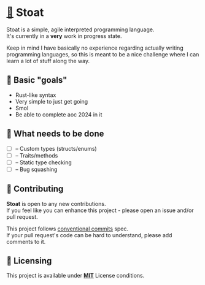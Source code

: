 # [🦦](## "Yes, this is an otter, there's no stoat emoji :(") Stoat

Stoat is a simple, agile interpreted programming language.\
It's currently in a **very** work in progress state.

Keep in mind I have basically no experience regarding actually writing
programming languages, so this is meant to be a nice challenge where I can learn
a lot of stuff along the way.

## 🎯 Basic "goals"

- Rust-like syntax
- Very simple to just get going
- Smol
- Be able to complete aoc 2024 in it

## 📝 What needs to be done

- [ ] – Custom types (structs/enums)
- [ ] – Traits/methods
- [ ] – Static type checking
- [ ] – Bug squashing

## 🤝 Contributing

**Stoat** is open to any new contributions.\
If you feel like you can enhance this project - please open an issue and/or pull
request.

This project follows
[conventional commits](https://www.conventionalcommits.org/en/v1.0.0/) spec.\
If your pull request's code can be hard to understand, please add comments to
it.

## 📝 Licensing

This project is available under [**MIT**](./LICENSE.md) License conditions.
